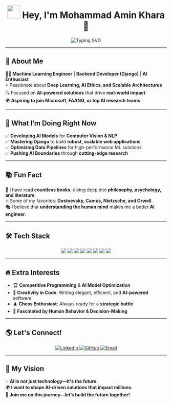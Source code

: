 <h1 align="center">  
  <img src="https://media.giphy.com/media/hvRJCLFzcasrR4ia7z/giphy.gif" width="40px">  
  Hey, I'm <strong>Mohammad Amin Khara</strong> 🚀  
</h1>  

<p align="center">  
  <img src="https://readme-typing-svg.herokuapp.com?font=Fira+Code&size=25&pause=1000&color=00F7F7&center=true&vCenter=true&width=700&lines=Machine+Learning+Engineer+%7C+Backend+Developer;Building+Intelligent+and+Scalable+Systems;AI+is+the+Future%2C+and+I'm+Here+to+Shape+It!" alt="Typing SVG" />  
</p>  

---

## 🚀 About Me  
👨‍💻 **Machine Learning Engineer** | **Backend Developer (Django)** | **AI Enthusiast**  
⚡ Passionate about **Deep Learning, AI Ethics, and Scalable Architectures**  
🔍 Focused on **AI-powered solutions** that drive **real-world impact**  
🌍 **Aspiring to join Microsoft, FAANG, or top AI research teams**  

---

## 🌟 What I’m Doing Right Now  
✅ **Developing AI Models** for **Computer Vision & NLP**  
✅ **Mastering Django** to build **robust, scalable web applications**  
✅ **Optimizing Data Pipelines** for high-performance ML solutions  
✅ **Pushing AI Boundaries** through **cutting-edge research**  

---

## 📚 Fun Fact  
📖 I have read **countless books**, diving deep into **philosophy, psychology, and literature**.  
🔥 Some of my favorites: **Dostoevsky, Camus, Nietzsche, and Orwell**.  
🎭 I believe that **understanding the human mind** makes me a better **AI engineer**.  

---

## 🛠️ Tech Stack  
<p align="center">  
  <img src="https://img.shields.io/badge/Python-3776AB?style=for-the-badge&logo=python&logoColor=white" />  
  <img src="https://img.shields.io/badge/Django-092E20?style=for-the-badge&logo=django&logoColor=white" />  
  <img src="https://img.shields.io/badge/TensorFlow-FF6F00?style=for-the-badge&logo=tensorflow&logoColor=white" />  
  <img src="https://img.shields.io/badge/PyTorch-EE4C2C?style=for-the-badge&logo=pytorch&logoColor=white" />  
  <img src="https://img.shields.io/badge/Linux-FCC624?style=for-the-badge&logo=linux&logoColor=black" />  
  <img src="https://img.shields.io/badge/PostgreSQL-336791?style=for-the-badge&logo=postgresql&logoColor=white" />  
  <img src="https://img.shields.io/badge/JavaScript-F7DF1E?style=for-the-badge&logo=javascript&logoColor=black" />  
  <img src="https://img.shields.io/badge/React-61DAFB?style=for-the-badge&logo=react&logoColor=black" />  
</p>  

---

## 🔥 Extra Interests  
- 🏆 **Competitive Programming** & **AI Model Optimization**  
- 🎨 **Creativity in Code**: Writing elegant, efficient, and **AI-powered** software  
- ♟️ **Chess Enthusiast**: Always ready for a **strategic battle**  
- 📖 **Fascinated by Human Behavior & Decision-Making**  

---

## 🌎 Let's Connect!  
<p align="center">  
  <a href="https://www.linkedin.com/in/your-profile" target="_blank">  
    <img src="https://img.shields.io/badge/LinkedIn-0A66C2?style=for-the-badge&logo=linkedin&logoColor=white" alt="LinkedIn" />  
  </a>  
  <a href="https://github.com/your-profile" target="_blank">  
    <img src="https://img.shields.io/badge/GitHub-181717?style=for-the-badge&logo=github&logoColor=white" alt="GitHub" />  
  </a>  
  <a href="mailto:your-email@example.com" target="_blank">  
    <img src="https://img.shields.io/badge/Email-D14836?style=for-the-badge&logo=gmail&logoColor=white" alt="Email" />  
  </a>  
</p>  

---

## 🚀 My Vision  
💡 **AI is not just technology—it's the future.**  
🌍 **I want to shape AI-driven solutions that impact millions.**  
🚀 **Join me on this journey—let’s build the future together!**  

